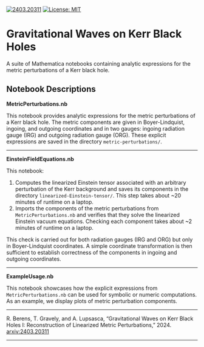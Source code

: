 [![2403.20311](https://img.shields.io/badge/arXiv-2403.20311-b31b1b.svg)](https://arxiv.org/abs/2403.20311) [![License: MIT](https://img.shields.io/badge/License-MIT-yellow.svg)](https://github.com/Metric-Reconstruction/metric-reconstruction/blob/main/LICENSE)
# Gravitational Waves on Kerr Black Holes #

A suite of Mathematica notebooks containing analytic expressions for the metric perturbations of a Kerr black hole.

## Notebook Descriptions

**MetricPerturbations.nb** 

This notebook provides analytic expressions for the metric perturbations of a Kerr black hole. The metric components are given in Boyer-Lindquist, ingoing, and outgoing coordinates and in two gauges: ingoing radiation gauge (IRG) and outgoing radiation gauge (ORG). These explicit expressions are saved in the directory `metric-perturbations/`.

_______
**EinsteinFieldEquations.nb** 

This notebook: 
1. Computes the linearized Einstein tensor associated with an arbitrary perturbation of the Kerr background and saves its components in the directory `linearized-Einstein-tensor/`. This step takes about ~20 minutes of runtime on a laptop.
2. Imports the components of the metric perturbations from `MetricPerturbations.nb` and verifies that they solve the linearized Einstein vacuum equations. Checking each component takes about ~2 minutes of runtime on a laptop.

This check is carried out for both radiation gauges (IRG and ORG) but only in Boyer-Lindquist coordinates.  A simple coordinate transformation is then sufficient to establish correctness of the components in ingoing and outgoing coordinates.
_______
**ExampleUsage.nb** 

This notebook showcases how the explicit expressions from `MetricPerturbations.nb` can be used for symbolic or numeric computations. As an example, we display plots of metric perturbation components.

______________
R. Berens, T. Gravely, and A. Lupsasca, “Gravitational Waves on Kerr Black Holes I: Reconstruction of Linearized Metric Perturbations,” 2024. [arxiv:2403.20311](https://arxiv.org/abs/2403.20311)
______________
